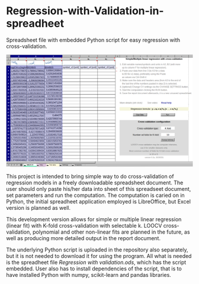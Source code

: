 # Regression-with-Validation-in-spreadheet
Spreadsheet file with embedded Python script for easy regression with cross-validation.

![screenshot v. 0.2a](https://github.com/tomas4/Regression-with-Validation-in-spreadheet/blob/main/screenshot-v0.2a.png)

This project is intended to bring simple way to do cross-validation of regression models in a freely downloadable spreadsheet document. The user should only paste his/her data into sheet of this spreadseet document, set parameters and run the computation. The computation is caried on in Python, the initial spreadheet application employed is LibreOffice, but Excel version is planned as well.

This development version allows for simple or multiple linear regression (linear fit) with K-fold cross-validation with selectable k. LOOCV cross-validation, polynomial and other non-linear fits are planned in the future, as well as producing more detailed output in the report document.

The underlying Python script is uploaded in the repository also separately, but it is not needed to download it for using the program. All what is needed is the spreadheet file _Regression with validation.ods_, which has the script embedded. User also has to install dependencies of the script, that is to have installed Python with numpy, scikit-learn and pandas libraries. 
